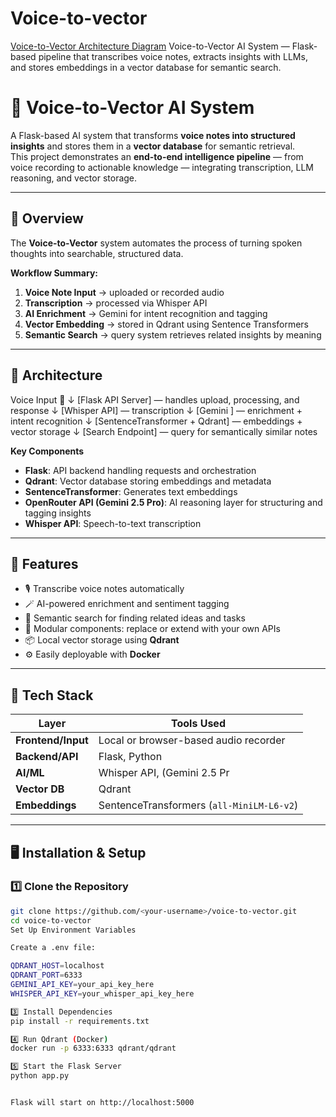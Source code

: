 # Voice-to-vector
[Voice-to-Vector Architecture Diagram](https://github.com/98Devops/Voice-to-vector/blob/c401dcc1d6acf5a8c37a8e51db56cd5a3e13641c/architecture-diagram.png.png)
Voice-to-Vector AI System — Flask-based pipeline that transcribes voice notes, extracts insights with LLMs, and stores embeddings in a vector database for semantic search.
# 🧠 Voice-to-Vector AI System

A Flask-based AI system that transforms **voice notes into structured insights** and stores them in a **vector database** for semantic retrieval.  
This project demonstrates an **end-to-end intelligence pipeline** — from voice recording to actionable knowledge — integrating transcription, LLM reasoning, and vector storage.

---

## 🚀 Overview

The **Voice-to-Vector** system automates the process of turning spoken thoughts into searchable, structured data.

**Workflow Summary:**
1. **Voice Note Input** → uploaded or recorded audio
2. **Transcription** → processed via Whisper API
3. **AI Enrichment** → Gemini for intent recognition and tagging
4. **Vector Embedding** → stored in Qdrant using Sentence Transformers
5. **Semantic Search** → query system retrieves related insights by meaning

---

## 🧩 Architecture

Voice Input 🎤
↓
[Flask API Server] — handles upload, processing, and response
↓
[Whisper API] — transcription
↓
[Gemini ] — enrichment + intent recognition
↓
[SentenceTransformer + Qdrant] — embeddings + vector storage
↓
[Search Endpoint] — query for semantically similar notes


**Key Components**
- **Flask**: API backend handling requests and orchestration  
- **Qdrant**: Vector database storing embeddings and metadata  
- **SentenceTransformer**: Generates text embeddings  
- **OpenRouter API (Gemini 2.5 Pro)**: AI reasoning layer for structuring and tagging insights  
- **Whisper API**: Speech-to-text transcription  


---

## 🧠 Features

- 🎙️ Transcribe voice notes automatically  
- 🪄 AI-powered enrichment and sentiment tagging  
- 🔎 Semantic search for finding related ideas and tasks  
- 🧱 Modular components: replace or extend with your own APIs  
- 📦 Local vector storage using **Qdrant**  
- ⚙️ Easily deployable with **Docker**  

---

## 🧰 Tech Stack

| Layer | Tools Used |
|-------|-------------|
| **Frontend/Input** | Local or browser-based audio recorder |
| **Backend/API** | Flask, Python |
| **AI/ML** | Whisper API, (Gemini 2.5 Pr |
| **Vector DB** | Qdrant |
| **Embeddings** | SentenceTransformers (`all-MiniLM-L6-v2`) |

---

## 🖥️ Installation & Setup

### 1️⃣ Clone the Repository
```bash
git clone https://github.com/<your-username>/voice-to-vector.git
cd voice-to-vector
Set Up Environment Variables

Create a .env file:

QDRANT_HOST=localhost
QDRANT_PORT=6333
GEMINI_API_KEY=your_api_key_here
WHISPER_API_KEY=your_whisper_api_key_here

3️⃣ Install Dependencies
pip install -r requirements.txt

4️⃣ Run Qdrant (Docker)
docker run -p 6333:6333 qdrant/qdrant

5️⃣ Start the Flask Server
python app.py


Flask will start on http://localhost:5000
